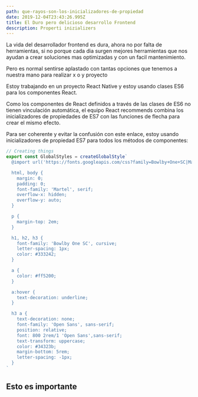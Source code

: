 ```yaml
---
path: que-rayos-son-los-inicializadores-de-propiedad
date: 2019-12-04T23:43:26.995Z
title: El Duro pero delicioso desarrollo Frontend
description: Properti inizializers
---
```

La vida del desarrollador frontend es dura, ahora no por falta de herramientas, si no porque cada dia surgen mejores herramientas que nos ayudan a crear soluciones mas optimizadas y con un facil mantenimiento.

Pero es normal sentirse aplastado con tantas opciones que tenemos a nuestra mano para realizar x o y proyecto

Estoy trabajando en un proyecto React Native y estoy usando clases ES6 para los componentes React.

Como los componentes de React definidos a través de las clases de ES6 no tienen vinculación automática, el equipo React recommends combina los inicializadores de propiedades de ES7 con las funciones de flecha para crear el mismo efecto.

Para ser coherente y evitar la confusión con este enlace, estoy usando inicializadores de propiedad ES7 para todos los métodos de componentes:

```javascript
// Creating things
export const GlobalStyles = createGlobalStyle`
  @import url('https://fonts.googleapis.com/css?family=Bowlby+One+SC|Martel|Open+Sans:800,800i&display=swap');

  html, body {
    margin: 0;
    padding: 0;
    font-family: 'Martel', serif;
    overflow-x: hidden;
    overflow-y: auto;
  }

  p {
    margin-top: 2em;
  }

  h1, h2, h3 {
    font-family: 'Bowlby One SC', cursive;
    letter-spacing: 1px;
    color: #333242;
  }

  a {
    color: #ff5200;
  }

  a:hover {
    text-decoration: underline;
  }

  h3 a {
    text-decoration: none;
    font-family: 'Open Sans', sans-serif;
    position: relative;
    font: 800 2rem/1 'Open Sans',sans-serif;
    text-transform: uppercase;
    color: #34323b;
    margin-bottom: 5rem;
    letter-spacing: -1px;
  }
`
```

## Esto es importante
